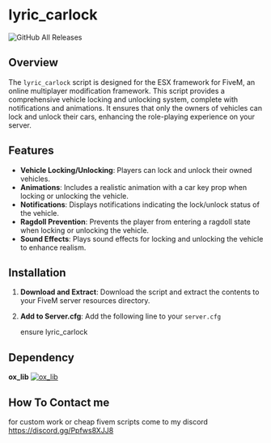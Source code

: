 # lyric_carlock
![GitHub All Releases](https://img.shields.io/github/downloads/USERNAME/REPOSITORY/total.svg)


## Overview
The `lyric_carlock` script is designed for the ESX framework for FiveM, an online multiplayer modification framework. This script provides a comprehensive vehicle locking and unlocking system, complete with notifications and animations. It ensures that only the owners of vehicles can lock and unlock their cars, enhancing the role-playing experience on your server.

## Features
- **Vehicle Locking/Unlocking**: Players can lock and unlock their owned vehicles.
- **Animations**: Includes a realistic animation with a car key prop when locking or unlocking the vehicle.
- **Notifications**: Displays notifications indicating the lock/unlock status of the vehicle.
- **Ragdoll Prevention**: Prevents the player from entering a ragdoll state when locking or unlocking the vehicle.
- **Sound Effects**: Plays sound effects for locking and unlocking the vehicle to enhance realism.

## Installation
1. **Download and Extract**: Download the script and extract the contents to your FiveM server resources directory.
2. **Add to Server.cfg**: Add the following line to your `server.cfg`
   
   ensure lyric_carlock

## Dependency
**ox_lib** [![ox_lib](https://img.shields.io/badge/Button-Click%20Here-blue)](https://github.com/overextended/ox_lib/releases/tag/v3.29.0)


## How To Contact me
for custom work or cheap fivem scripts come to my discord https://discord.gg/Ppfws8XJJ8

